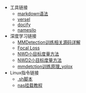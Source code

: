 <!-- <link rel="stylesheet" type="text/css" href="/themes/newsprint.css"> -->

* 工具链接
    * [markdown语法](https://markdown.com.cn/extended-syntax/footnotes.html)  
    * [versel](https://vercel.com/sjyzy/notes)  
    * [docify](https://docsify.js.org/#/zh-cn/)
    * [namesilo](https://www.namesilo.com/account_domains.php)
* 深度学习链接
    * [MMDetection训练相关源码详解](https://zhuanlan.zhihu.com/p/163747610)
    * [Focal Loss](https://blog.csdn.net/BIgHAo1/article/details/121783011)
    * [NWD小目标度量方法](https://blog.csdn.net/Yong_Qi2015/article/details/121391566)
    * [NWD2小目标度量方法](https://zhuanlan.zhihu.com/p/461412860)
    * [mmdetction训练原理_yolox](https://blog.csdn.net/weixin_41179162/article/details/122642506)
* Linux指令链接
    * [.sh脚本](http://c.biancheng.net/view/739.html)
    * [nas挂载教程](https://blog.csdn.net/chenzhiwen1998/article/details/119613471)

